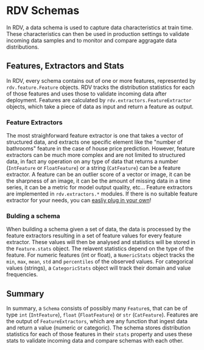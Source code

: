 # RDV Schemas

In RDV, a data schema is used to capture data characteristics at train time. These characteristics can then be used in production settings to validate incoming data samples and to monitor and compare aggragate data distributions. 

## Features, Extractors and Stats
In RDV, every schema contains out of one or more features, represented by `rdv.feature.Feature` objects. RDV tracks the distribution statistics for each of those features and uses those to validate incoming data after deployment. Features are calculated by `rdv.extractors.FeatureExtractor` objects, which take a piece of data as input and return a feature as output.

### Feature Extractors
The most straighforward feature extractor is one that takes a vector of structured data, and extracts one specific element like the "number of bathrooms" feature in the case of house price prediction. However, feature extractors can be much more complex and are not limited to structured data, in fact any operation on any type of data that returns a number (`IntFeature` or `FloatFeature`) or a string (`CatFeature`) can be a feature extractor. A feature can be an outlier score of a vector or image, it can be the sharpness of an image, it can be the amount of missing data in a time series, it can be a metric for model output quality, etc... Feature extractors are implemented in `rdv.extractors.*` modules. If there is no suitable feature extractor for your needs, you can [easliy plug in your own]()!

### Bulding a schema
When building a schema given a set of data, the data is processed by the feature extractors resulting in a set of feature values for every feature extractor. These values will then be analysed and statistics will be stored in the `Feature.stats` object. The relavent statistics depend on the type of the feature. For numeric features (int or float), a `NumericStats` object tracks the `min`, `max`, `mean`, `std` and `percentiles` of the observed values. For categorical values (strings), a `CategoricStats` object will track their domain and value frequencies. 

## Summary
In summary, a `Schema` consists of possibly many `Feature`s, that can be of type `int` (`IntFeature`), `float` (`FloatFeature`) or `str` (`CatFeature`). Features are the output of `FeatureExtractors`, which are any function that ingest data and return a value (numeric or categoric). The schema stores distribution statistics for each of those features in their `stats` property and uses these stats to validate incoming data and compare schemas with each other.
